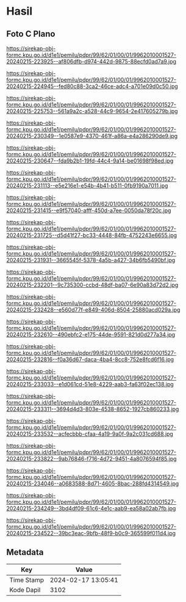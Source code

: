 # Hasil

## Foto C Plano

https://sirekap-obj-formc.kpu.go.id/d1e1/pemilu/pdpr/99/62/01/00/01/9962010001527-20240215-223925--af806dfb-d974-442d-9875-88ecfd0ad7a9.jpg

https://sirekap-obj-formc.kpu.go.id/d1e1/pemilu/pdpr/99/62/01/00/01/9962010001527-20240215-224945--fed80c88-3ca2-46ce-adc4-a701e09d0c50.jpg

https://sirekap-obj-formc.kpu.go.id/d1e1/pemilu/pdpr/99/62/01/00/01/9962010001527-20240215-225753--561a9a2c-a528-44c9-9654-2e417605279b.jpg

https://sirekap-obj-formc.kpu.go.id/d1e1/pemilu/pdpr/99/62/01/00/01/9962010001527-20240215-230349--1e0587e9-4370-461f-a86a-e4a286290de9.jpg

https://sirekap-obj-formc.kpu.go.id/d1e1/pemilu/pdpr/99/62/01/00/01/9962010001527-20240215-230647--fda9b2b1-19fd-44c4-9a14-be01698f98ed.jpg

https://sirekap-obj-formc.kpu.go.id/d1e1/pemilu/pdpr/99/62/01/00/01/9962010001527-20240215-231113--e5e216e1-e54b-4b41-b511-0fb9190a7011.jpg

https://sirekap-obj-formc.kpu.go.id/d1e1/pemilu/pdpr/99/62/01/00/01/9962010001527-20240215-231415--e9f57040-afff-450d-a7ee-0050da78f20c.jpg

https://sirekap-obj-formc.kpu.go.id/d1e1/pemilu/pdpr/99/62/01/00/01/9962010001527-20240215-231725--d5d41f27-bc33-4448-84fb-4752243e6655.jpg

https://sirekap-obj-formc.kpu.go.id/d1e1/pemilu/pdpr/99/62/01/00/01/9962010001527-20240215-231931--3665545f-5378-4a5b-a427-34b6fb5490bf.jpg

https://sirekap-obj-formc.kpu.go.id/d1e1/pemilu/pdpr/99/62/01/00/01/9962010001527-20240215-232201--9c735300-ccbd-48df-ba07-6e90a83d72d2.jpg

https://sirekap-obj-formc.kpu.go.id/d1e1/pemilu/pdpr/99/62/01/00/01/9962010001527-20240215-232428--e560d77f-e849-406d-8504-25880acd029a.jpg

https://sirekap-obj-formc.kpu.go.id/d1e1/pemilu/pdpr/99/62/01/00/01/9962010001527-20240215-232610--490ebfc2-e175-44de-9591-821d0d277a34.jpg

https://sirekap-obj-formc.kpu.go.id/d1e1/pemilu/pdpr/99/62/01/00/01/9962010001527-20240215-232816--f0a36d67-daca-4ba4-8cc8-752e8fcd6f16.jpg

https://sirekap-obj-formc.kpu.go.id/d1e1/pemilu/pdpr/99/62/01/00/01/9962010001527-20240215-233033--e1d061cd-51e8-4229-aab3-fa63f02ec138.jpg

https://sirekap-obj-formc.kpu.go.id/d1e1/pemilu/pdpr/99/62/01/00/01/9962010001527-20240215-233311--3694d4d3-803e-4538-8652-1927cb860233.jpg

https://sirekap-obj-formc.kpu.go.id/d1e1/pemilu/pdpr/99/62/01/00/01/9962010001527-20240215-233532--acfecbbb-cfaa-4a19-9a0f-9a2c031cd688.jpg

https://sirekap-obj-formc.kpu.go.id/d1e1/pemilu/pdpr/99/62/01/00/01/9962010001527-20240215-233822--9ab76846-f716-4d72-9451-4a8076594f85.jpg

https://sirekap-obj-formc.kpu.go.id/d1e1/pemilu/pdpr/99/62/01/00/01/9962010001527-20240215-234046--a0683588-8d71-4605-8bac-288fd4314549.jpg

https://sirekap-obj-formc.kpu.go.id/d1e1/pemilu/pdpr/99/62/01/00/01/9962010001527-20240215-234249--3bd4df09-61c6-4e1c-aab9-ea58a02ab7fb.jpg

https://sirekap-obj-formc.kpu.go.id/d1e1/pemilu/pdpr/99/62/01/00/01/9962010001527-20240215-234522--39bc3eac-9bfb-48f9-b0c9-365599f011d4.jpg


## Metadata

| Key        | Value               |
| ---------- | ------------------- |
| Time Stamp | 2024-02-17 13:05:41 |
| Kode Dapil | 3102                |



